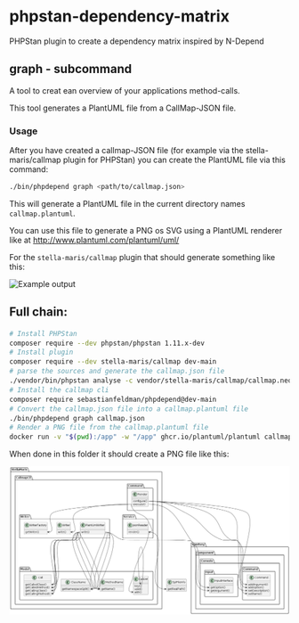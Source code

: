 # phpstan-dependency-matrix
PHPStan plugin to create a dependency matrix inspired by N-Depend



## graph - subcommand

A tool to creat ean overview of your applications method-calls.

This tool generates a PlantUML file from a CallMap-JSON file.

### Usage

After you have created a callmap-JSON file (for example via the stella-maris/callmap
plugin for PHPStan) you can create the PlantUML file via this command:

```bash
./bin/phpdepend graph <path/to/callmap.json>
```

This will generate a PlantUML file in the current directory names `callmap.plantuml`.

You can use this file to generate a PNG os SVG using a PlantUML renderer like at
http://www.plantuml.com/plantuml/uml/

For the `stella-maris/callmap` plugin that should generate something like this:

![Example output](img.png)


## Full chain:

```bash
# Install PHPStan
composer require --dev phpstan/phpstan 1.11.x-dev
# Install plugin
composer require --dev stella-maris/callmap dev-main
# parse the sources and generate the callmap.json file
./vendor/bin/phpstan analyse -c vendor/stella-maris/callmap/callmap.neon [path/to/your/sources]
# Install the callmap cli
composer require sebastianfeldman/phpdepend@dev-main
# Convert the callmap.json file into a callmap.plantuml file
./bin/phpdepend graph callmap.json
# Render a PNG file from the callmap.plantuml file
docker run -v "$(pwd):/app" -w "/app" ghcr.io/plantuml/plantuml callmap.plantuml
```

When done in this folder it should create a PNG file like this:

![Callmap image of callmap-cli](callmap.png)
